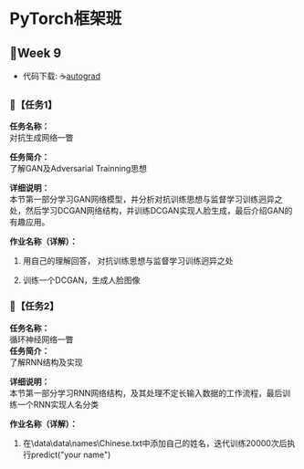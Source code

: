 # PyTorch框架班 

## 🎯Week 9
- 代码下载: ☕[autograd](https://github.com/JansonYuan/Pytorch-Camp/tree/master/hello%20pytorch)

### 🛴【任务1】

**任务名称：**  
对抗生成网络一瞥

**任务简介：**  
了解GAN及Adversarial Trainning思想

**详细说明：**  
本节第一部分学习GAN网络模型，并分析对抗训练思想与监督学习训练迥异之处，然后学习DCGAN网络结构，并训练DCGAN实现人脸生成，最后介绍GAN的有趣应用。

**作业名称（详解）：**  
1. 用自己的理解回答， 对抗训练思想与监督学习训练迥异之处  

2. 训练一个DCGAN，生成人脸图像


### 🛴【任务2】

**任务名称：**  
循环神经网络一瞥  
**任务简介：**  
了解RNN结构及实现

**详细说明：**  
本节第一部分学习RNN网络结构，及其处理不定长输入数据的工作流程，最后训练一个RNN实现人名分类

**作业名称（详解）：**  
1. 在\data\data\names\Chinese.txt中添加自己的姓名，迭代训练20000次后执行predict("your name") 

